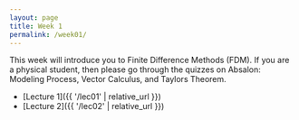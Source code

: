```yaml
---
layout: page
title: Week 1
permalink: /week01/
---
```


This week will introduce you to Finite Difference Methods
(FDM). If you are a physical student, then please go through
the quizzes on Absalon: Modeling Process, Vector Calculus, and
Taylors Theorem.

* [Lecture 1]({{ '/lec01' | relative_url }})
* [Lecture 2]({{ '/lec02' | relative_url }})

